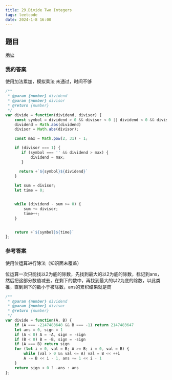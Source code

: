 ```yaml
---
title: 29.Divide Two Integers
tags: leetcode
date: 2024-1-8 16:00
---
```


## 题目

[地址](https://leetcode.com/problems/divide-two-integers/description/)

### 我的答案

使用加法累加，模拟乘法
未通过，时间不够

```js
/**
 * @param {number} dividend
 * @param {number} divisor
 * @return {number}
 */
var divide = function(dividend, divisor) {
    const symbol = dividend > 0 && divisor < 0 || dividend < 0 && divisor > 0 ? '-' : '';
    dividend = Math.abs(dividend)
    divisor = Math.abs(divisor);

    const max = Math.pow(2, 31) - 1;

    if (divisor === 1) {
       if (symbol === '' && dividend > max) {
           dividend = max;
       }

      return +`${symbol}${dividend}`
    }
    
    let sum = divisor;
    let time = 0;


    while (dividend - sum >= 0) {
        sum += divisor;
        time++;
    }


    return +`${symbol}${time}`
};
```

### 参考答案

使用位运算进行除法（知识面未覆盖）

位运算一次只能找以2为底的除数，先找到最大的以2为底的除数，标记到ans，
然后把这部分数值减去，在剩下的数中，再找到最大的以2为底的除数，以此类推，直到剩下的数小于被除数，ans的累积结果就是商

```js
/**
 * @param {number} dividend
 * @param {number} divisor
 * @return {number}
 */
var divide = function(A, B) {
    if (A === -2147483648 && B === -1) return 2147483647
    let ans = 0, sign = 1
    if (A < 0) A = -A, sign = -sign
    if (B < 0) B = -B, sign = -sign
    if (A === B) return sign
    for (let i = 0, val = B; A >= B; i = 0, val = B) {
        while (val > 0 && val <= A) val = B << ++i
        A -= B << i - 1, ans += 1 << i - 1
    }
    return sign < 0 ? -ans : ans
};
```